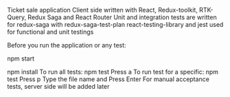 Ticket sale application
Client side written with React, Redux-toolkit, RTK-Query, Redux Saga and React Router
Unit and integration tests are written for redux-saga with redux-saga-test-plan
react-testing-library and jest used for functional and unit testings

Before you run the application or any test:

npm start

npm install
To run all tests:
npm test
Press a
To run test for a specific:
npm test
Press p
Type the file name and Press Enter
For manual acceptance tests, server side will be added later
